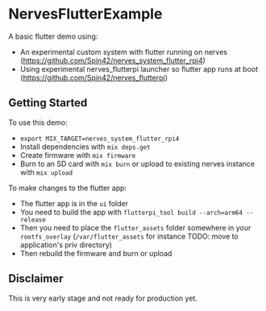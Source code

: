 # NervesFlutterExample

A basic flutter demo using:
- An experimental custom system with flutter running on nerves (https://github.com/Spin42/nerves_system_flutter_rpi4)
- Using experimental nerves_flutterpi launcher so flutter app runs at boot (https://github.com/Spin42/nerves_flutterpi)

## Getting Started

To use this demo:
  * `export MIX_TARGET=nerves_system_flutter_rpi4`
  * Install dependencies with `mix deps.get`
  * Create firmware with `mix firmware`
  * Burn to an SD card with `mix burn` or upload to existing nerves instance with `mix upload`

To make changes to the flutter app:
  * The flutter app is in the `ui` folder
  * You need to build the app with `flutterpi_tool build --arch=arm64 --release`
  * Then you need to place the `flutter_assets` folder somewhere in your `rootfs_overlay` (`/var/flutter_assets` for instance TODO: move to application's priv directory)
  * Then rebuild the firmware and burn or upload

## Disclaimer

This is very early stage and not ready for production yet.
